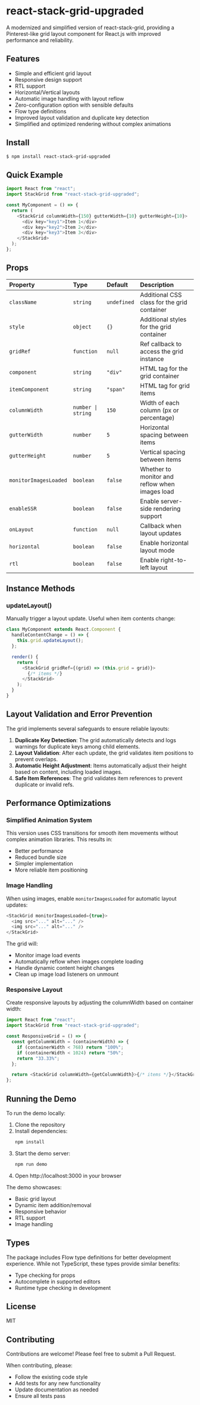 # react-stack-grid-upgraded

A modernized and simplified version of react-stack-grid, providing a Pinterest-like grid layout component for React.js with improved performance and reliability.

## Features

- Simple and efficient grid layout
- Responsive design support
- RTL support
- Horizontal/Vertical layouts
- Automatic image handling with layout reflow
- Zero-configuration option with sensible defaults
- Flow type definitions
- Improved layout validation and duplicate key detection
- Simplified and optimized rendering without complex animations

## Install

```bash
$ npm install react-stack-grid-upgraded
```

## Quick Example

```javascript
import React from "react";
import StackGrid from "react-stack-grid-upgraded";

const MyComponent = () => {
  return (
    <StackGrid columnWidth={150} gutterWidth={10} gutterHeight={10}>
      <div key="key1">Item 1</div>
      <div key="key2">Item 2</div>
      <div key="key3">Item 3</div>
    </StackGrid>
  );
};
```

## Props

| Property              | Type               | Default     | Description                                    |
| :-------------------- | :----------------- | :---------- | :--------------------------------------------- |
| `className`           | `string`           | `undefined` | Additional CSS class for the grid container    |
| `style`               | `object`           | `{}`        | Additional styles for the grid container       |
| `gridRef`             | `function`         | `null`      | Ref callback to access the grid instance       |
| `component`           | `string`           | `"div"`     | HTML tag for the grid container                |
| `itemComponent`       | `string`           | `"span"`    | HTML tag for grid items                        |
| `columnWidth`         | `number \| string` | `150`       | Width of each column (px or percentage)        |
| `gutterWidth`         | `number`           | `5`         | Horizontal spacing between items               |
| `gutterHeight`        | `number`           | `5`         | Vertical spacing between items                 |
| `monitorImagesLoaded` | `boolean`          | `false`     | Whether to monitor and reflow when images load |
| `enableSSR`           | `boolean`          | `false`     | Enable server-side rendering support           |
| `onLayout`            | `function`         | `null`      | Callback when layout updates                   |
| `horizontal`          | `boolean`          | `false`     | Enable horizontal layout mode                  |
| `rtl`                 | `boolean`          | `false`     | Enable right-to-left layout                    |

## Instance Methods

### updateLayout()

Manually trigger a layout update. Useful when item contents change:

```javascript
class MyComponent extends React.Component {
  handleContentChange = () => {
    this.grid.updateLayout();
  };

  render() {
    return (
      <StackGrid gridRef={(grid) => (this.grid = grid)}>
        {/* items */}
      </StackGrid>
    );
  }
}
```

## Layout Validation and Error Prevention

The grid implements several safeguards to ensure reliable layouts:

1. **Duplicate Key Detection**: The grid automatically detects and logs warnings for duplicate keys among child elements.
2. **Layout Validation**: After each update, the grid validates item positions to prevent overlaps.
3. **Automatic Height Adjustment**: Items automatically adjust their height based on content, including loaded images.
4. **Safe Item References**: The grid validates item references to prevent duplicate or invalid refs.

## Performance Optimizations

### Simplified Animation System

This version uses CSS transitions for smooth item movements without complex animation libraries. This results in:

- Better performance
- Reduced bundle size
- Simpler implementation
- More reliable item positioning

### Image Handling

When using images, enable `monitorImagesLoaded` for automatic layout updates:

```javascript
<StackGrid monitorImagesLoaded={true}>
  <img src="..." alt="..." />
  <img src="..." alt="..." />
</StackGrid>
```

The grid will:

- Monitor image load events
- Automatically reflow when images complete loading
- Handle dynamic content height changes
- Clean up image load listeners on unmount

### Responsive Layout

Create responsive layouts by adjusting the columnWidth based on container width:

```javascript
import React from "react";
import StackGrid from "react-stack-grid-upgraded";

const ResponsiveGrid = () => {
  const getColumnWidth = (containerWidth) => {
    if (containerWidth < 768) return "100%";
    if (containerWidth < 1024) return "50%";
    return "33.33%";
  };

  return <StackGrid columnWidth={getColumnWidth}>{/* items */}</StackGrid>;
};
```

## Running the Demo

To run the demo locally:

1. Clone the repository
2. Install dependencies:
   ```bash
   npm install
   ```
3. Start the demo server:
   ```bash
   npm run demo
   ```
4. Open http://localhost:3000 in your browser

The demo showcases:

- Basic grid layout
- Dynamic item addition/removal
- Responsive behavior
- RTL support
- Image handling

## Types

The package includes Flow type definitions for better development experience. While not TypeScript, these types provide similar benefits:

- Type checking for props
- Autocomplete in supported editors
- Runtime type checking in development

## License

MIT

## Contributing

Contributions are welcome! Please feel free to submit a Pull Request.

When contributing, please:

- Follow the existing code style
- Add tests for any new functionality
- Update documentation as needed
- Ensure all tests pass
